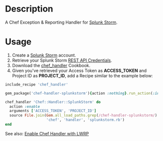 Description
===========

A Chef Exception & Reporting Handler for
[Splunk Storm](https://www.splunkstorm.com).

Usage
=====

1. Create a [Splunk Storm](https://www.splunkstorm.com) account.
2. Retrieve your Splunk Storm [REST API Credentials](http://docs.splunk.com/Documentation/Storm/Beta/User/UseStormsRESTAPI).
3. Download the [chef_handler](http://community.opscode.com/cookbooks/chef_handler)
Cookbook.
4. Given you've retrieved your Access Token as **ACCESS_TOKEN** and Project ID
as **PROJECT_ID**, add a Recipe similar to the example below:

```ruby
include_recipe 'chef_handler'

gem_package('chef-handler-splunkstorm'){action :nothing}.run_action(:install)

chef_handler 'Chef::Handler::SplunkStorm' do
  action :enable
  arguments ['ACCESS_TOKEN', 'PROJECT_ID']
  source File.join(Gem.all_load_paths.grep(/chef-handler-splunkstorm/).first,
                   'chef', 'handler', 'splunkstorm.rb')
end
```

See also: [Enable Chef Handler with LWRP](http://wiki.opscode.com/display/chef/Distributing+Chef+Handlers#DistributingChefHandlers-EnabletheChefHandlerwiththe%7B%7Bchefhandler%7D%7DLWRP)
